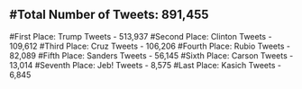 #Total Number of Tweets: 891,455 
---
#First Place: Trump Tweets - 513,937
#Second Place: Clinton Tweets - 109,612
#Third Place: Cruz Tweets - 106,206
#Fourth Place: Rubio Tweets - 82,089
#Fifth Place: Sanders Tweets - 56,145
#Sixth Place: Carson Tweets - 13,014
#Seventh Place: Jeb! Tweets - 8,575
#Last Place: Kasich Tweets - 6,845
